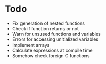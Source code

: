 # Todo

* Fix generation of nested functions
* Check if function returns or not
* Warn for unsused functions and variables
* Errors for accessing unitialized variables
* Implement arrays
* Calculate expressions at compile time
* Somehow check foreign C functions 
